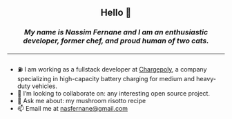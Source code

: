 ## <p style="text-align:center;">Hello 👋</p>

### <p style="text-align:center; font-style: italic; margin: 20px 0px">My name is Nassim Fernane and I am an enthusiastic developer, former chef, and proud human of two cats.</p>

<hr style="height:1px; margin-bottom: 20px"/>

-   ⛽ I am working as a fullstack developer at
    <a href="https://www.chargepoly.com/fr/">Chargepoly</a>, a company specializing in high-capacity
    battery charging for medium and heavy-duty vehicles.
-   👯 I’m looking to collaborate on: any interesting open source project.
-   💬 Ask me about: my mushroom risotto recipe
-   📫 Email me at nasfernane@gmail.com
